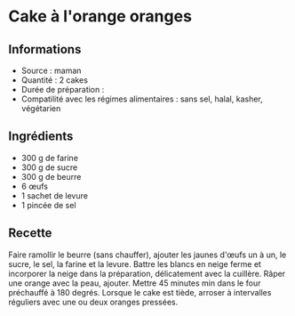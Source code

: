 # Cake à l'orange oranges

## Informations
* Source : maman
* Quantité : 2 cakes
* Durée de préparation :
* Compatilité avec les régimes alimentaires : sans sel, halal, kasher, végétarien

## Ingrédients
* 300 g de farine
* 300 g de sucre
* 300 g de beurre
* 6 œufs
* 1 sachet de levure
* 1 pincée de sel

## Recette
Faire ramollir le beurre (sans chauffer), ajouter les jaunes d'œufs un à un, le sucre, le sel, la farine et la levure. Battre les blancs en neige ferme et incorporer la neige dans la préparation, délicatement avec la cuillère. Râper une orange avec la peau, ajouter.  Mettre 45 minutes min dans le four préchauffé à 180 degrés. Lorsque le cake est tiède, arroser à intervalles réguliers avec une ou deux oranges pressées.
